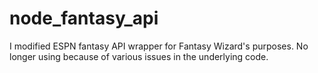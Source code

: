 # node_fantasy_api
I modified ESPN fantasy API wrapper for Fantasy Wizard's purposes. No longer using because of various issues in the underlying code. 
